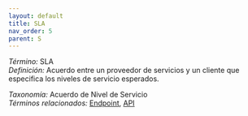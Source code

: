 ```yaml
---
layout: default
title: SLA
nav_order: 5
parent: S
---
```


*Término:* SLA  
*Definición:* Acuerdo entre un proveedor de servicios y un cliente que especifica los niveles de servicio esperados.

*Taxonomía:* Acuerdo de Nivel de Servicio  
*Términos relacionados:* [Endpoint](https://maleniski.github.io/diccionario-angl-tec-mx/docs/alfabeticamente/E/endpoint/), [API](https://maleniski.github.io/diccionario-angl-tec-mx/docs/alfabeticamente/A/api/)
